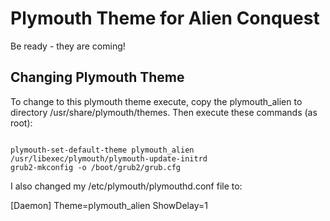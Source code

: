 # Plymouth Theme for Alien Conquest

Be ready - they are coming!

## Changing Plymouth Theme

To change to this plymouth theme execute, copy the plymouth_alien to
directory /usr/share/plymouth/themes. Then execute these commands (as
root):

<code>
plymouth-set-default-theme plymouth_alien
/usr/libexec/plymouth/plymouth-update-initrd
grub2-mkconfig -o /boot/grub2/grub.cfg 
</code>

I also changed my /etc/plymouth/plymouthd.conf file to:

[Daemon]
Theme=plymouth_alien
ShowDelay=1
